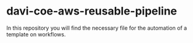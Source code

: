 # davi-coe-aws-reusable-pipeline

In this repository you will find the necessary file for the automation of a template on workflows.

